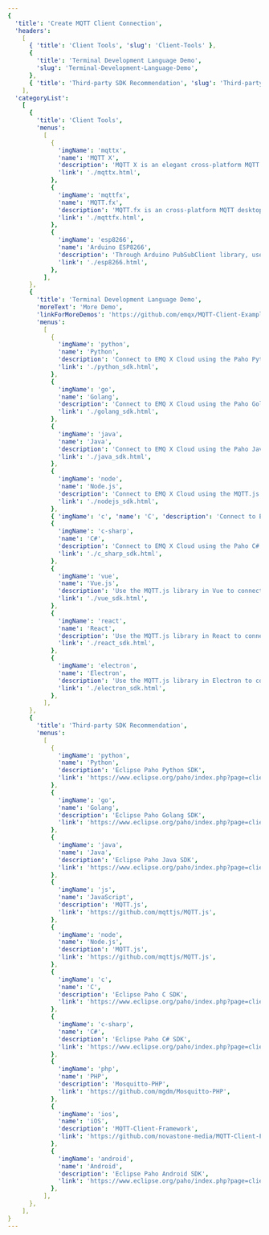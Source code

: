 ```yaml
---
{
  'title': 'Create MQTT Client Connection',
  'headers':
    [
      { 'title': 'Client Tools', 'slug': 'Client-Tools' },
      {
        'title': 'Terminal Development Language Demo',
        'slug': 'Terminal-Development-Language-Demo',
      },
      { 'title': 'Third-party SDK Recommendation', 'slug': 'Third-party-SDK-Recommendation' },
    ],
  'categoryList':
    [
      {
        'title': 'Client Tools',
        'menus':
          [
            {
              'imgName': 'mqttx',
              'name': 'MQTT X',
              'description': 'MQTT X is an elegant cross-platform MQTT 5.0 desktop client open sourced by EMQ, which supports macOS, Linux, Windows.',
              'link': './mqttx.html',
            },
            {
              'imgName': 'mqttfx',
              'name': 'MQTT.fx',
              'description': 'MQTT.fx is an cross-platform MQTT desktop client, which supports macOS, Linux, Windows.',
              'link': './mqttfx.html',
            },
            {
              'imgName': 'esp8266',
              'name': 'Arduino ESP8266',
              'description': 'Through Arduino PubSubClient library, use MQTT protocol to push data from ESP8266 module to EMQ X Cloud.',
              'link': './esp8266.html',
            },
          ],
      },
      {
        'title': 'Terminal Development Language Demo',
        'moreText': 'More Demo',
        'linkForMoreDemos': 'https://github.com/emqx/MQTT-Client-Examples',
        'menus':
          [
            {
              'imgName': 'python',
              'name': 'Python',
              'description': 'Connect to EMQ X Cloud using the Paho Python library',
              'link': './python_sdk.html',
            },
            {
              'imgName': 'go',
              'name': 'Golang',
              'description': 'Connect to EMQ X Cloud using the Paho Golang library',
              'link': './golang_sdk.html',
            },
            {
              'imgName': 'java',
              'name': 'Java',
              'description': 'Connect to EMQ X Cloud using the Paho Java library',
              'link': './java_sdk.html',
            },
            {
              'imgName': 'node',
              'name': 'Node.js',
              'description': 'Connect to EMQ X Cloud using the MQTT.js library',
              'link': './nodejs_sdk.html',
            },
            { 'imgName': 'c', 'name': 'C', 'description': 'Connect to EMQ X Cloud using the Paho C library', 'link': './c_sdk.html' },
            {
              'imgName': 'c-sharp',
              'name': 'C#',
              'description': 'Connect to EMQ X Cloud using the Paho C# library',
              'link': './c_sharp_sdk.html',
            },
            {
              'imgName': 'vue',
              'name': 'Vue.js',
              'description': 'Use the MQTT.js library in Vue to connect to EMQ X Cloud',
              'link': './vue_sdk.html',
            },
            {
              'imgName': 'react',
              'name': 'React',
              'description': 'Use the MQTT.js library in React to connect to EMQ X Cloud',
              'link': './react_sdk.html',
            },
            {
              'imgName': 'electron',
              'name': 'Electron',
              'description': 'Use the MQTT.js library in Electron to connect to EMQ X Cloud',
              'link': './electron_sdk.html',
            },
          ],
      },
      {
        'title': 'Third-party SDK Recommendation',
        'menus':
          [
            {
              'imgName': 'python',
              'name': 'Python',
              'description': 'Eclipse Paho Python SDK',
              'link': 'https://www.eclipse.org/paho/index.php?page=clients/python/index.php',
            },
            {
              'imgName': 'go',
              'name': 'Golang',
              'description': 'Eclipse Paho Golang SDK',
              'link': 'https://www.eclipse.org/paho/index.php?page=clients/golang/index.php',
            },
            {
              'imgName': 'java',
              'name': 'Java',
              'description': 'Eclipse Paho Java SDK',
              'link': 'https://www.eclipse.org/paho/index.php?page=clients/java/index.php',
            },
            {
              'imgName': 'js',
              'name': 'JavaScript',
              'description': 'MQTT.js',
              'link': 'https://github.com/mqttjs/MQTT.js',
            },
            {
              'imgName': 'node',
              'name': 'Node.js',
              'description': 'MQTT.js',
              'link': 'https://github.com/mqttjs/MQTT.js',
            },
            {
              'imgName': 'c',
              'name': 'C',
              'description': 'Eclipse Paho C SDK',
              'link': 'https://www.eclipse.org/paho/index.php?page=clients/c/index.php',
            },
            {
              'imgName': 'c-sharp',
              'name': 'C#',
              'description': 'Eclipse Paho C# SDK',
              'link': 'https://www.eclipse.org/paho/index.php?page=clients/dotnet/index.php',
            },
            {
              'imgName': 'php',
              'name': 'PHP',
              'description': 'Mosquitto-PHP',
              'link': 'https://github.com/mgdm/Mosquitto-PHP',
            },
            {
              'imgName': 'ios',
              'name': 'iOS',
              'description': 'MQTT-Client-Framework',
              'link': 'https://github.com/novastone-media/MQTT-Client-Framework',
            },
            {
              'imgName': 'android',
              'name': 'Android',
              'description': 'Eclipse Paho Android SDK',
              'link': 'https://www.eclipse.org/paho/index.php?page=clients/android/index.php',
            },
          ],
      },
    ],
}
---
```


<CloudConnectionOverview />
